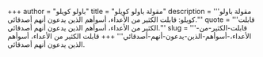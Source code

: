 +++
author = "باولو كويلو"
title = "مقولة باولو كويلو"
description = '''مقولة باولو كويلو: قابلت الكثير من الأعداء، أسوأهم الذين يدعون أنهم أصدقائي.'''
quote = '''قابلت الكثير من الأعداء، أسوأهم الذين يدعون أنهم أصدقائي.'''
slug = '''قابلت-الكثير-من-الأعداء،-أسوأهم-الذين-يدعون-أنهم-أصدقائي'''
+++
قابلت الكثير من الأعداء، أسوأهم الذين يدعون أنهم أصدقائي.

